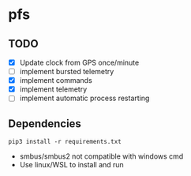 # pfs

## TODO
- [x] Update clock from GPS once/minute
- [ ] implement bursted telemetry
- [x] implement commands
- [x] implement telemetry
- [ ] implement automatic process restarting

## Dependencies
```pip3 install -r requirements.txt```
* smbus/smbus2 not compatible with windows cmd
* Use linux/WSL to install and run
